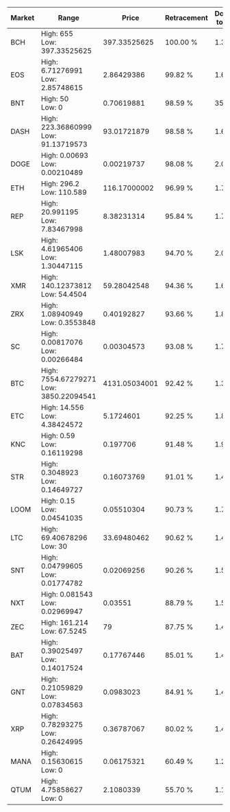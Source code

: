 | Market | Range | Price| Retracement | Doubles to 50% |
| --- | --- | --- | --- | --- |
| BCH | High: 655<br />Low: 397.33525625 | 397.33525625 | 100.00 % | 1.32 |
| EOS | High: 6.71276991<br />Low: 2.85748615 | 2.86429386 | 99.82 % | 1.67 |
| BNT | High: 50<br />Low: 0 | 0.70619881 | 98.59 % | 35.40 |
| DASH | High: 223.36860999<br />Low: 91.13719573 | 93.01721879 | 98.58 % | 1.69 |
| DOGE | High: 0.00693<br />Low: 0.00210489 | 0.00219737 | 98.08 % | 2.06 |
| ETH | High: 296.2<br />Low: 110.589 | 116.17000002 | 96.99 % | 1.75 |
| REP | High: 20.991195<br />Low: 7.83467998 | 8.38231314 | 95.84 % | 1.72 |
| LSK | High: 4.61965406<br />Low: 1.30447115 | 1.48007983 | 94.70 % | 2.00 |
| XMR | High: 140.12373812<br />Low: 54.4504 | 59.28042548 | 94.36 % | 1.64 |
| ZRX | High: 1.08940949<br />Low: 0.3553848 | 0.40192827 | 93.66 % | 1.80 |
| SC | High: 0.00817076<br />Low: 0.00266484 | 0.00304573 | 93.08 % | 1.78 |
| BTC | High: 7554.67279271<br />Low: 3850.22094541 | 4131.05034001 | 92.42 % | 1.38 |
| ETC | High: 14.556<br />Low: 4.38424572 | 5.1724601 | 92.25 % | 1.83 |
| KNC | High: 0.59<br />Low: 0.16119298 | 0.197706 | 91.48 % | 1.90 |
| STR | High: 0.3048923<br />Low: 0.14649727 | 0.16073769 | 91.01 % | 1.40 |
| LOOM | High: 0.15<br />Low: 0.04541035 | 0.05510304 | 90.73 % | 1.77 |
| LTC | High: 69.40678296<br />Low: 30 | 33.69480462 | 90.62 % | 1.48 |
| SNT | High: 0.04799605<br />Low: 0.01774782 | 0.02069256 | 90.26 % | 1.59 |
| NXT | High: 0.081543<br />Low: 0.02969947 | 0.03551 | 88.79 % | 1.57 |
| ZEC | High: 161.214<br />Low: 67.5245 | 79 | 87.75 % | 1.45 |
| BAT | High: 0.39025497<br />Low: 0.14017524 | 0.17767446 | 85.01 % | 1.49 |
| GNT | High: 0.21059829<br />Low: 0.07834563 | 0.0983023 | 84.91 % | 1.47 |
| XRP | High: 0.78293275<br />Low: 0.26424995 | 0.36787067 | 80.02 % | 1.42 |
| MANA | High: 0.15630615<br />Low: 0 | 0.06175321 | 60.49 % | 1.27 |
| QTUM | High: 4.75858627<br />Low: 0 | 2.1080339 | 55.70 % | 1.13 |
